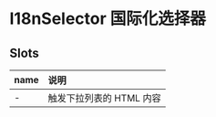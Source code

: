 # I18nSelector 国际化选择器

## Slots

| name | 说明                     |
| :--- | :----------------------- |
| -    | 触发下拉列表的 HTML 内容 |
